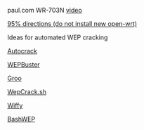 paul.com WR-703N 
[video](http://www.youtube.com/watch?v=W7S1nUII1g8)

[95% directions (do not install new open-wrt)](http://minipwner.com/index.php/minipwner-build)

Ideas for automated WEP cracking

[Autocrack](https://code.google.com/p/autocrack/)

[WEPBuster](https://code.google.com/p/wepbuster/)

[Groo](http://www.awgh.org/archives/76)

[WepCrack.sh](http://www.backtrack-linux.org/forums/showthread.php?t=1970)

[Wiffy](http://cr0wsplace.wordpress.com/2013/09/26/automated-wep-cracking-with-wiffy-script/)

[BashWEP](https://code.google.com/p/bashwep/downloads/detail?name=BashWEP%20v2.0&can=2&q=)